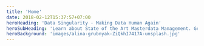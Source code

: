 ```yaml
---
title: 'Home'
date: 2018-02-12T15:37:57+07:00
heroHeading: 'Data Singularity - Making Data Human Again'
heroSubHeading: 'Learn about State of the Art Masterdata Management. Get the free whitepaper now.'
heroBackground: 'images/alina-grubnyak-ZiQkhI7417A-unsplash.jpg'
---
```

